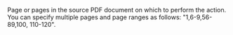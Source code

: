 Page or pages in the source PDF document on which to perform the action. You can specify multiple pages and page ranges as follows: "1,6-9,56-89,100, 110-120".